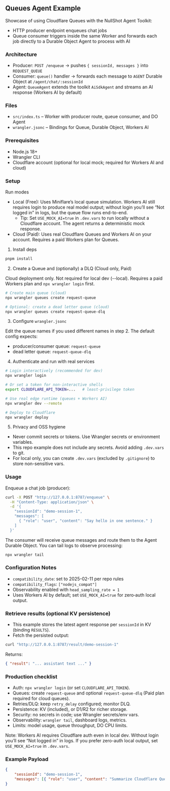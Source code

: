 ## Queues Agent Example

Showcase of using Cloudflare Queues with the NullShot Agent Toolkit:

- HTTP producer endpoint enqueues chat jobs
- Queue consumer triggers inside the same Worker and forwards each job directly to a Durable Object Agent to process with AI

### Architecture

- Producer: `POST /enqueue` → pushes `{ sessionId, messages }` into `REQUEST_QUEUE`
- Consumer: `queue()` handler → forwards each message to `AGENT` Durable Object at `/agent/chat/:sessionId`
- Agent: `QueueAgent` extends the toolkit `AiSdkAgent` and streams an AI response (Workers AI by default)

### Files

- `src/index.ts` – Worker with producer route, queue consumer, and DO Agent
- `wrangler.jsonc` – Bindings for Queue, Durable Object, Workers AI

### Prerequisites

- Node.js 18+
- Wrangler CLI
- Cloudflare account (optional for local mock; required for Workers AI and cloud)

### Setup

Run modes

- Local (Free): Uses Miniflare’s local queue simulation. Workers AI still requires login to produce real model output; without login you’ll see “Not logged in” in logs, but the queue flow runs end-to-end.
  - Tip: Set `USE_MOCK_AI=true` in `.dev.vars` to run locally without a Cloudflare account. The agent returns a deterministic mock response.
- Cloud (Paid): Uses real Cloudflare Queues and Workers AI on your account. Requires a paid Workers plan for Queues.

1. Install deps

```bash
pnpm install
```

2. Create a Queue and (optionally) a DLQ (Cloud only, Paid)

Cloud deployment only. Not required for local dev (--local). Requires a paid Workers plan and `npx wrangler login` first.

```bash
# Create main queue (cloud)
npx wrangler queues create request-queue

# Optional: create a dead letter queue (cloud)
npx wrangler queues create request-queue-dlq
```

3. Configure `wrangler.jsonc`

Edit the queue names if you used different names in step 2. The default config expects:

- producer/consumer queue: `request-queue`
- dead letter queue: `request-queue-dlq`

4. Authenticate and run with real services

```bash
# Login interactively (recommended for dev)
npx wrangler login

# Or set a token for non-interactive shells
export CLOUDFLARE_API_TOKEN=...   # least-privilege token

# Use real edge runtime (queues + Workers AI)
npx wrangler dev --remote

# Deploy to Cloudflare
npx wrangler deploy
```

5. Privacy and OSS hygiene

- Never commit secrets or tokens. Use Wrangler secrets or environment variables.
- This repo example does not include any secrets. Avoid adding `.dev.vars` to git.
- For local only, you can create `.dev.vars` (excluded by `.gitignore`) to store non-sensitive vars.

### Usage

Enqueue a chat job (producer):

```bash
curl -X POST "http://127.0.0.1:8787/enqueue" \
  -H "Content-Type: application/json" \
  -d '{
    "sessionId": "demo-session-1",
    "messages": [
      { "role": "user", "content": "Say hello in one sentence." }
    ]
  }'
```

The consumer will receive queue messages and route them to the Agent Durable Object. You can tail logs to observe processing:

```bash
npx wrangler tail
```

### Configuration Notes

- `compatibility_date`: set to 2025-02-11 per repo rules
- `compatibility_flags`: `["nodejs_compat"]`
- Observability enabled with `head_sampling_rate = 1`
- Uses Workers AI by default; set `USE_MOCK_AI=true` for zero‑auth local output.

### Retrieve results (optional KV persistence)

- This example stores the latest agent response per `sessionId` in KV (binding `RESULTS`).
- Fetch the persisted output:

```bash
curl "http://127.0.0.1:8787/result/demo-session-1"
```

Returns:

```json
{ "result": "... assistant text ..." }
```

### Production checklist

- Auth: `npx wrangler login` (or set `CLOUDFLARE_API_TOKEN`).
- Queues: create `request-queue` and optional `request-queue-dlq` (Paid plan required for cloud queues).
- Retries/DLQ: keep `retry_delay` configured; monitor DLQ.
- Persistence: KV (included), or D1/R2 for richer storage.
- Security: no secrets in code; use Wrangler secrets/env vars.
- Observability: `wrangler tail`, dashboard logs, metrics.
- Limits: model usage, queue throughput, DO CPU limits.

Note: Workers AI requires Cloudflare auth even in local dev. Without login you’ll see “Not logged in” in logs.
If you prefer zero-auth local output, set `USE_MOCK_AI=true` in `.dev.vars`.

### Example Payload

```json
{
	"sessionId": "demo-session-1",
	"messages": [{ "role": "user", "content": "Summarize Cloudflare Queues in one line." }]
}
```

